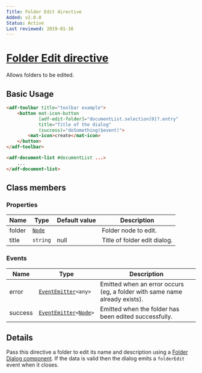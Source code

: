 ```yaml
---
Title: Folder Edit directive
Added: v2.0.0
Status: Active
Last reviewed: 2019-01-16
---
```


# [Folder Edit directive](../../../lib/content-services/folder-directive/folder-edit.directive.ts "Defined in folder-edit.directive.ts")

Allows folders to be edited.

## Basic Usage

```html
<adf-toolbar title="toolbar example">
    <button mat-icon-button
            [adf-edit-folder]="documentList.selection[0]?.entry"
            title="Title of the dialog"
            (success)="doSomething($event)">
        <mat-icon>create</mat-icon>
    </button>
</adf-toolbar>

<adf-document-list #documentList ...>
    ...
</adf-document-list>
```

## Class members

### Properties

| Name | Type | Default value | Description |
| ---- | ---- | ------------- | ----------- |
| folder | [`Node`](https://github.com/Alfresco/alfresco-js-api/blob/development/src/api/content-rest-api/docs/Node.md) |  | Folder node to edit. |
| title | `string` | null | Title of folder edit dialog. |

### Events

| Name | Type | Description |
| ---- | ---- | ----------- |
| error | [`EventEmitter`](https://angular.io/api/core/EventEmitter)`<any>` | Emitted when an error occurs (eg, a folder with same name already exists). |
| success | [`EventEmitter`](https://angular.io/api/core/EventEmitter)`<`[`Node`](https://github.com/Alfresco/alfresco-js-api/blob/development/src/api/content-rest-api/docs/Node.md)`>` | Emitted when the folder has been edited successfully. |

## Details

Pass this directive a folder to edit its name and description using a [Folder Dialog component](../../../lib/content-services/dialogs/folder.dialog.ts).
If the data is valid then the dialog emits a `folderEdit` event when it closes.

